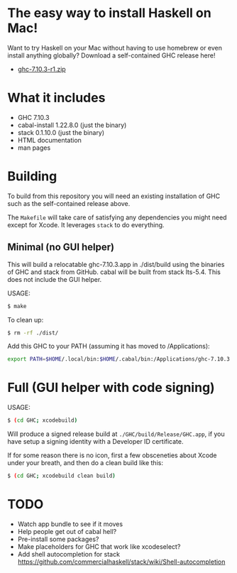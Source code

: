 # The easy way to install Haskell on Mac!

Want to try Haskell on your Mac without having to use homebrew or
even install anything globally? Download a self-contained GHC release here!

* [ghc-7.10.3-r1.zip](https://github.com/etrepum/ghc-dot-app/releases/download/v7.10.3-r1/ghc-7.10.3-r1.zip)

# What it includes

* GHC 7.10.3
* cabal-install 1.22.8.0 (just the binary)
* stack 0.1.10.0 (just the binary)
* HTML documentation
* man pages

# Building

To build from this repository you will need an existing installation of
GHC such as the self-contained release above.

The `Makefile` will take care of satisfying any dependencies you might
need except for Xcode. It leverages `stack` to do everything.

## Minimal (no GUI helper)

This will build a relocatable ghc-7.10.3.app in ./dist/build using
the binaries of GHC and stack from GitHub. cabal will be built from
stack lts-5.4. This does not include the GUI helper.

USAGE:

```bash
$ make
```

To clean up:

```bash
$ rm -rf ./dist/
```

Add this GHC to your PATH (assuming it has moved to /Applications):

```bash
export PATH=$HOME/.local/bin:$HOME/.cabal/bin:/Applications/ghc-7.10.3.app/Contents/bin:$PATH
```

# Full (GUI helper with code signing)

USAGE:

```bash
$ (cd GHC; xcodebuild)
```

Will produce a signed release build at `./GHC/build/Release/GHC.app`,
if you have setup a signing identity with a Developer ID certificate.

If for some reason there is no icon, first a few obsceneties about Xcode
under your breath, and then do a clean build like this:

```bash
$ (cd GHC; xcodebuild clean build)
```

# TODO

* Watch app bundle to see if it moves
* Help people get out of cabal hell?
* Pre-install some packages?
* Make placeholders for GHC that work like xcodeselect?
* Add shell autocompletion for stack https://github.com/commercialhaskell/stack/wiki/Shell-autocompletion
